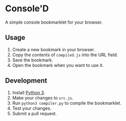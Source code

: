 # Console'D

A simple console bookmarklet for your browser.

## Usage

1. Create a new bookmark in your browser.
2. Copy the contents of `compiled.js` into the URL field.
3. Save the bookmark.
4. Open the bookmark when you want to use it.

## Development

1. Install [Python 3](https://www.python.org/downloads/).
2. Make your changes to `src.js`.
3. Run `python3 compiler.py` to compile the bookmarklet.
4. Test your changes.
5. Submit a pull request.